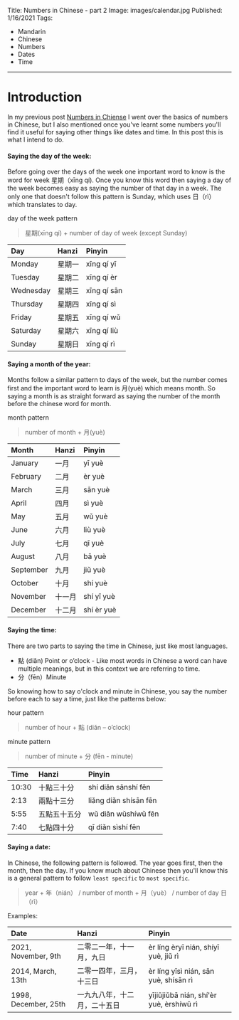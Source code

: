 Title: Numbers in Chinese - part 2
Image: images/calendar.jpg
Published: 1/16/2021
Tags: 
- Mandarin
- Chinese
- Numbers
- Dates
- Time
---
# Introduction

In my previous post [Numbers in Chiense](/posts/numbers-in-chinese) I went over the basics of numbers in Chinese, but I also mentioned once you've learnt some numbers you'll find it useful for saying other things like dates and time. In this post this is what I intend to do.

#### Saying the day of the week:

Before going over the days of the week one important word to know is the word for week 星期（xīng qí). Once you know this word then saying a day of the week becomes easy as saying the number of that day in a week. The only one that doesn't follow this pattern is Sunday, which uses 日（rì）which translates to day.

day of the week pattern
> 星期(xīng qí) + number of day of week (except Sunday)

|Day|Hanzi|Pinyin|
|:-|:-|:-|
| Monday | 星期一  | xīng qí yī |
| Tuesday | 星期二  | xīng qí èr |
| Wednesday | 星期三  | xīng qí sān |
| Thursday | 星期四  | xīng qí sì |
| Friday | 星期五  | xīng qí wǔ |
| Saturday | 星期六  | xīng qí liù |
| Sunday | 星期日  | xīng qí rì |

#### Saying a month of the year:

Months follow a similar pattern to days of the week, but the number comes first and the important word to learn is 月(yuè) which means month. So saying a month is as straight forward as saying the number of the month before the chinese word for month. 

month pattern
> number of month + 月(yuè)

|Month|Hanzi|Pinyin|
|:-|:-|:-|
| January | 一月  | yī yuè |
| February | 二月 | èr yuè |
| March | 三月 | sān yuè |
| April | 四月 | sì yuè |
| May | 五月 | wǔ yuè |
| June | 六月 | liù yuè |
| July | 七月 | qī yuè |
| August | 八月 | bā yuè |
| September | 九月 | jiǔ yuè |
| October | 十月 | shí yuè |
| November | 十一月 | shí yī yuè |
| December | 十二月 | shí èr yuè |

#### Saying the time:

There are two parts to saying the time in Chinese, just like most languages.

- 點 (diǎn) Point or o’clock - Like most words in Chinese a word can have multiple meanings, but in this context we are referring to time.
- 分（fēn）Minute

So knowing how to say o'clock and minute in Chinese, you say the number before each to say a time, just like the patterns below:

hour pattern
> number of hour + 點 (diǎn – o’clock)

minute pattern
> number of minute + 分 (fēn - minute)

|Time|Hanzi|Pinyin|
|:-|:-|:-|
| 10:30 | 十點三十分 | shí diǎn sānshí fēn |
| 2:13 | 兩點十三分 | liǎng diǎn shísān fēn |
| 5:55 | 五點五十五分 | wǔ diǎn wǔshíwǔ fēn |
| 7:40 | 七點四十分 | qī diǎn sìshí fēn |

#### Saying a date:

In Chinese, the following pattern is followed. The year goes first, then the month, then the day. If you know much about Chinese then you'll know this is a general pattern to follow `least specific` to `most specific`.
  
> year + 年（nián） / number of month + 月（yuè） / number of day 日（rì）

Examples:

|Date|Hanzi|Pinyin|
|:-|:-|:-|
| 2021, November, 9th | 二零二一年，十一月，九日 | èr líng èryī nián, shíyī yuè, jiǔ rì |
| 2014, March, 13th | 二零一四年，三月，十三日 | èr líng yīsì nián, sān yuè, shísān rì |
| 1998, December, 25th | 一九九八年，十二月，二十五日 | yījiǔjiǔbā nián, shí'èr yuè, èrshíwǔ rì |  
  
  
  
  
  
  
 
 
